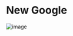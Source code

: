 # New Google

![image](https://user-images.githubusercontent.com/61161197/180443325-598d902b-cb29-4f35-87d7-ef309e5038bc.png)
